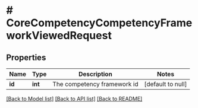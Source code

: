 # # CoreCompetencyCompetencyFrameworkViewedRequest

## Properties

Name | Type | Description | Notes
------------ | ------------- | ------------- | -------------
**id** | **int** | The competency framework id | [default to null]

[[Back to Model list]](../../README.md#models) [[Back to API list]](../../README.md#endpoints) [[Back to README]](../../README.md)
